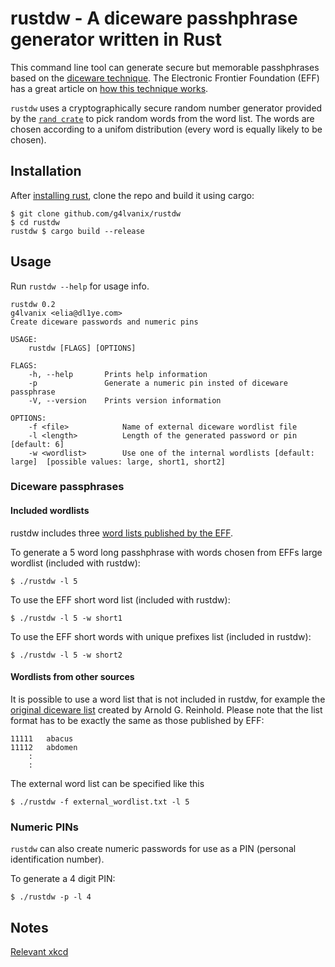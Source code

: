 # rustdw - A diceware passhphrase generator written in Rust

This command line tool can generate secure but memorable 
passhphrases based on the [diceware technique](http://world.std.com/~reinhold/diceware.html).
The Electronic Frontier Foundation (EFF) has a great article on [how this technique works](https://www.eff.org/dice).

`rustdw` uses a cryptographically secure random number generator provided by the 
[`rand crate`](https://docs.rs/rand) to pick random words from the word list. 
The words are chosen according to a unifom distribution (every word is equally likely to be chosen).

## Installation

After [installing rust](https://www.rust-lang.org/tools/install), clone the repo and build it using cargo:

```
$ git clone github.com/g4lvanix/rustdw
$ cd rustdw
rustdw $ cargo build --release
```

## Usage 

Run `rustdw --help` for usage info.

```
rustdw 0.2
g4lvanix <elia@dl1ye.com>
Create diceware passwords and numeric pins

USAGE:
    rustdw [FLAGS] [OPTIONS]

FLAGS:
    -h, --help       Prints help information
    -p               Generate a numeric pin insted of diceware passphrase
    -V, --version    Prints version information

OPTIONS:
    -f <file>            Name of external diceware wordlist file
    -l <length>          Length of the generated password or pin [default: 6]
    -w <wordlist>        Use one of the internal wordlists [default: large]  [possible values: large, short1, short2]

```

### Diceware passphrases 

#### Included wordlists 

rustdw includes three [word lists published by the EFF](https://www.eff.org/deeplinks/2016/07/new-wordlists-random-passphrases).

To generate a 5 word long passhphrase with words chosen from EFFs large wordlist (included with rustdw):

```
$ ./rustdw -l 5
```

To use the EFF short word list (included with rustdw):

```
$ ./rustdw -l 5 -w short1
```

To use the EFF short words with unique prefixes list (included in rustdw):

```
$ ./rustdw -l 5 -w short2
```

#### Wordlists from other sources

It is possible to use a word list that is not included in rustdw, for example the
[original diceware list](http://world.std.com/~reinhold/diceware.html) created by Arnold G. Reinhold.
Please note that the list format has to be exactly the same as those published by EFF:

```
11111	abacus
11112	abdomen
    :
    :
```

The external word list can be specified like this

```
$ ./rustdw -f external_wordlist.txt -l 5
```

### Numeric PINs

`rustdw` can also create numeric passwords for use as a PIN (personal identification number). 

To generate a 4 digit PIN:

```
$ ./rustdw -p -l 4
```

## Notes 

[Relevant xkcd](https://www.xkcd.com/936/)
